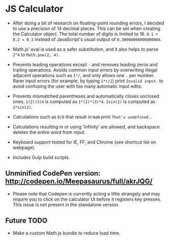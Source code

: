 JS Calculator
=============

- After doing a bit of research on floating-point rounding errors, I decided to use a precision of 14 decimal places. This can be set when creating the Calculator object. The total number of digits is limited to 16. `0.1 + 0.2 = 0.3` instead of JavaScript's usual output of `0.30000000000000004`.

- Math.js' eval is used as a safer substitution, and it also helps to parse `2^4` to `Math.pow(2, 4)`.

- Prevents leading operations except `-` and removes leading zeros and trailing operations. Avoids common input errors by overwriting illegal adjacent operations such as `1*/`, and only allows one `.` per number. Rarer input errors (for example, by typing `1*+/2`) print `Invalid input.` to avoid confusing the user with too many automatic input edits.

- Prevents mismatched parentheses and automatically closes unclosed ones. `1(2)(3)4` is computed as `1*(2)*(3)*4`. `2sin(2)` is computed as `2*sin(2)`.

- Calculations such as `0/0` that result in `NaN` print `That's undefined.`.

- Calculations resulting in or using 'Infinity' are allowed, and backspace deletes the entire word from input.

- Keyboard support tested for IE, FF, and Chrome (see shortcut list on webpage).

- Includes Gulp build scripts.

Unminified CodePen version: http://codepen.io/Meepasaurus/full/akrJQG/
----------------------------------------------------------------------

- Please note that Codepen is currently acting a little strangely and may require you to click on the calculator UI before it registers key presses. This issue is not present in the standalone version.

Future TODO
-----------

- Make a custom Math.js bundle to reduce load time.